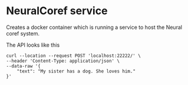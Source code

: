 # NeuralCoref service

Creates a docker container which is running a service to host the Neural coref system.

The API looks like this

```
curl --location --request POST 'localhost:22222/' \
--header 'Content-Type: application/json' \
--data-raw '{
    "text": "My sister has a dog. She loves him."
}'
```